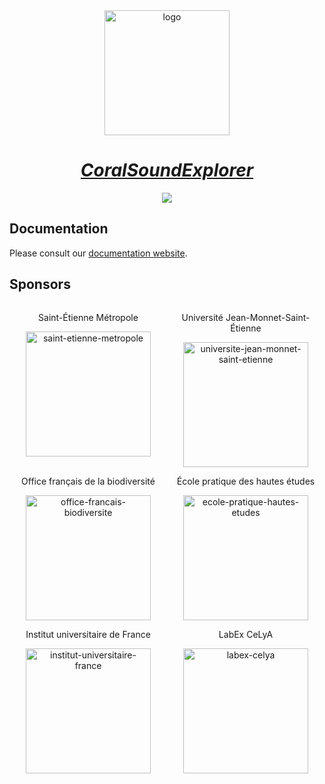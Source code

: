 <div align="center">

<img alt="logo" width="200px" src="https://sound-scape-explorer.github.io/img/logo-cse.svg">

# [_CoralSoundExplorer_](https://sound-scape-explorer.github.io/coral-sound-explorer/)

![](https://sound-scape-explorer.github.io/img/demo.png)

</div>

## Documentation

Please consult our [documentation website](https://sound-scape-explorer.github.io).

## Sponsors

<div align="center" style="display: grid; grid-template-columns: 1fr 1fr;">

<div>
<p>
Saint-Étienne Métropole
</p>
<img alt="saint-etienne-metropole" width="200px" src="https://upload.wikimedia.org/wikipedia/fr/thumb/7/7c/Logo_Saint-%C3%89tienne_M%C3%A9tropole_-_2018.svg/577px-Logo_Saint-%C3%89tienne_M%C3%A9tropole_-_2018.svg.png">
</div>

<div>
<p>
Université Jean-Monnet-Saint-Étienne
</p>
<img alt="universite-jean-monnet-saint-etienne" width="200px" src="https://upload.wikimedia.org/wikipedia/commons/thumb/b/b6/Logo-UJM-2023.png/1280px-Logo-UJM-2023.png">
</div>

<div>
<p>
Office français de la biodiversité
</p>
<img alt="office-francais-biodiversite" width="200px" src="https://upload.wikimedia.org/wikipedia/fr/a/a5/OFB_190702_PHILOGENIQUE_JG-02.jpg">
</div>

<div>
<p>
École pratique des hautes études
</p>
<img alt="ecole-pratique-hautes-etudes" width="200px" src="https://upload.wikimedia.org/wikipedia/commons/0/08/Logo-ephe-coul-1.png">
</div>

<div>
<p>
Institut universitaire de France
</p>
<img alt="institut-universitaire-france" width="200px" src="https://upload.wikimedia.org/wikipedia/commons/0/03/Logo_IUF.png">
</div>

<div>
<p>
LabEx CeLyA
</p>
<img alt="labex-celya" width="200px" src="https://celya.universite-lyon.fr/uas/LABEX-CELYA/LOGO/LABEX_CELYA.svg">
</div>

</div>
